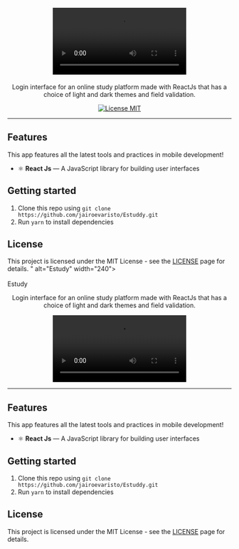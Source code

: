 <h1 align="center">
<br>
  <video src="<h1 align="center">
<br>
  <video src="https://www.facebook.com/100004140396045/videos/1752797771534886" alt="Estudy" width="240">
<br>
<br>
Estudy
</h1>

<p align="center">Login interface for an online study platform made with ReactJs that has a choice of light and dark themes and field validation.</p>

<p align="center">
  <a href="https://opensource.org/licenses/MIT">
    <img src="https://img.shields.io/badge/License-MIT-blue.svg" alt="License MIT">
  </a>
</p>

<hr />

## Features

This app features all the latest tools and practices in mobile development!

- ⚛️ **React Js** — A JavaScript library for building user interfaces

## Getting started

1. Clone this repo using `git clone https://github.com/jairoevaristo/Estuddy.git`
2. Run `yarn` to install dependencies<br />

## License

This project is licensed under the MIT License - see the [LICENSE](https://opensource.org/licenses/MIT) page for details.
" alt="Estudy" width="240">
<br>
<br>
Estudy
</h1>

<p align="center">Login interface for an online study platform made with ReactJs that has a choice of light and dark themes and field validation.</p>

<p align="center">
  <a href="https://opensource.org/licenses/MIT">
    <video src="https://img.shields.io/badge/License-MIT-blue.svg" alt="License MIT">
  </a>
</p>

<hr />

## Features

This app features all the latest tools and practices in mobile development!

- ⚛️ **React Js** — A JavaScript library for building user interfaces

## Getting started

1. Clone this repo using `git clone https://github.com/jairoevaristo/Estuddy.git`
2. Run `yarn` to install dependencies<br />

## License

This project is licensed under the MIT License - see the [LICENSE](https://opensource.org/licenses/MIT) page for details.
